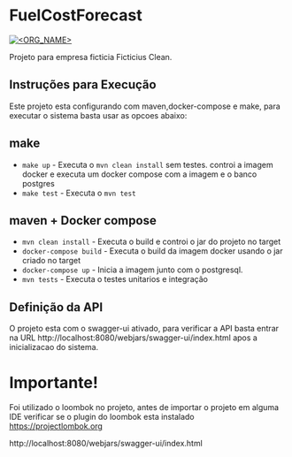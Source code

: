 # FuelCostForecast

[![<ORG_NAME>](https://circleci.com/gh/rafaelreinert/FuelCostForecast.svg?style=svg)](<LINK>)

Projeto para empresa ficticia Ficticius Clean.


## Instruções para Execução

Este projeto esta configurando com maven,docker-compose e make, para executar o sistema basta usar as opcoes abaixo:

## make

- `make up` - Executa o `mvn clean install` sem testes. controi a imagem docker e executa um docker compose com a imagem e o banco postgres
- `make test` - Executa o `mvn test`

## maven + Docker compose

- `mvn clean install` - Executa o build e controi o jar do projeto no target
- `docker-compose build` - Executa o build da imagem docker usando o jar criado no target
- `docker-compose up` - Inicia a imagem junto com o postgresql.
- `mvn tests` - Executa o testes unitarios e integração


## Definição da API

O projeto esta com o swagger-ui ativado, para verificar a API basta entrar na URL http://localhost:8080/webjars/swagger-ui/index.html apos a inicializacao do sistema. 


# Importante!

Foi utilizado o loombok no projeto, antes de importar o projeto em alguma IDE verificar se o plugin do loombok esta instalado https://projectlombok.org


http://localhost:8080/webjars/swagger-ui/index.html
